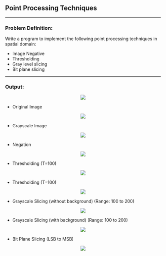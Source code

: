 ## Point Processing Techniques

-----------------------------------------
### Problem Definition:
Write a program to implement the following point processing techniques in spatial domain:
* Image Negative
* Thresholding
* Gray level slicing
* Bit plane slicing

------------------------------------------
### Output:

<p align="center">
    <img src="./output/image1.png">
</p>

* Original Image

<p align="center">
    <img src="./output/image2.png">
</p>

* Grayscale Image

<p align="center">
    <img src="./output/image3.png">
</p>

* Negation

<p align="center">
    <img src="./output/image4.png">
</p>

* Thresholding (T=100)

<p align="center">
    <img src="./output/image5.png">
</p>

* Thresholding (T=100)

<p align="center">
    <img src="./output/image6.png">
</p>

* Grayscale Slicing (without background) (Range: 100 to 200)

<p align="center">
    <img src="./output/image7.png">
</p>

* Grayscale Slicing (with background) (Range: 100 to 200)

<p align="center">
    <img src="./output/image8.png">
</p>

* Bit Plane Slicing (LSB to MSB)

<p align="center">
    <img src="./output/image9.png">
</p>
